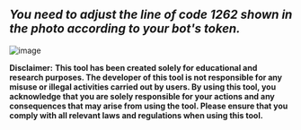 ## *You need to adjust the line of code 1262 shown in the photo according to your bot's token.*


![image](https://github.com/user-attachments/assets/9cfd97e7-417e-4b14-a3c3-fc48095878f3)


**Disclaimer:**
**This tool has been created solely for educational and research purposes. The developer of this tool is not responsible for any misuse or illegal activities carried out by users. By using this tool, you acknowledge that you are solely responsible for your actions and any consequences that may arise from using the tool. Please ensure that you comply with all relevant laws and regulations when using this tool.**
